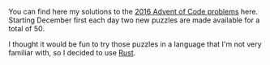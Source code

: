 You can find here my solutions to the [2016 Advent of Code problems](http://adventofcode.com/) here.
Starting December first each day two new puzzles are made available for a total of 50.

I thought it would be fun to try those puzzles in a language that I'm not very familiar with, so I decided to use [Rust](http://rust-lang.org/).
